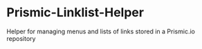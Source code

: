 # Prismic-Linklist-Helper
Helper for managing menus and lists of links stored in a Prismic.io repository
